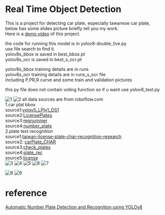 # Real Time Object Detection

This is a project for detecting car plate, especially tawanese car plate, below has some slides picture briefly tell you my work.  
Here is a [demo video](https://youtu.be/9aD8Aa4gEUM) of this project.  

the code for running this model is in yolov8-double_live.py  
use file search to find it.  
yolov8s_bbox is saved in best_bbox.pt  
yolov8s_ocr is saved in best_s_ocr.pt  

yolov8s_bbox training details are in runs  
yolov8s_ocr training details are in runs_s_ocr file  
including P,PR,R curve and some train and validation pictures


this py file does not contain voting function so if u want use yolov8_test.py  

![1](https://github.com/Ulrixon/real_time_object_detect/assets/61776179/7dc99966-a7be-4ce9-941f-8578100d649f)
![2](https://github.com/Ulrixon/real_time_object_detect/assets/61776179/8ce2f863-9271-4270-9825-ef4d12fbc12f)
all data sources are from roboflow.com  
1.car plat bbox  
source1:[yolov5_LPIv1_DS1](https://universe.roboflow.com/khushal-koli-tcwmx/yolov5_lpiv1-m2q6f/dataset/1)  
source2:[LicensePlates](https://universe.roboflow.com/emil-jahnke/licenseplates-mihfw/dataset/1)  
source3:[regnummer](https://universe.roboflow.com/lemons/regnummer/dataset/11)  
source4:[number_plate](https://universe.roboflow.com/numberplate-qabtg/number_plate-rq8tn/dataset/2)  
2.plate text recognition  
source1:[taiwan-license-plate-char-recognition-research](https://universe.roboflow.com/jackresearch0/taiwan-license-plate-char-recognition-research/dataset/1)  
source2: [carPlate_CHAR](https://universe.roboflow.com/team-m5mtv/carplate_char/dataset/1)  
source3:[check_plates](https://universe.roboflow.com/jogn/check_plates/dataset/1)  
source4:[plate_rec](https://universe.roboflow.com/jogn/plate_rec/dataset/1)  
source5:[license](https://universe.roboflow.com/project-oee82/license-bha52/dataset/7)  
![3](https://github.com/Ulrixon/real_time_object_detect/assets/61776179/5ce634f0-bc75-421f-944a-7b8855d5eeb0)
![4](https://github.com/Ulrixon/real_time_object_detect/assets/61776179/c0b696e7-93cb-4a24-bd3b-2258b6f2dd0a)
![5](https://github.com/Ulrixon/real_time_object_detect/assets/61776179/963a42e6-5a40-4218-9744-04173ecdad0b)
![6](https://github.com/Ulrixon/real_time_object_detect/assets/61776179/c9f6a954-5a95-402b-986e-a67e041db885)
![7](https://github.com/Ulrixon/real_time_object_detect/assets/61776179/4823a453-4bbb-4aff-a15d-e1b08af52f38)

![8](https://github.com/Ulrixon/real_time_object_detect/assets/61776179/26f26c6d-a310-4785-9ee6-eb99b8255d80)
![9](https://github.com/Ulrixon/real_time_object_detect/assets/61776179/f32baed5-cf2a-4553-a525-3c414d84ad73)

# reference
[Automatic Number Plate Detection and Recognition using YOLOv8](https://github.com/MuhammadMoinFaisal/Automatic_Number_Plate_Detection_Recognition_YOLOv8)
